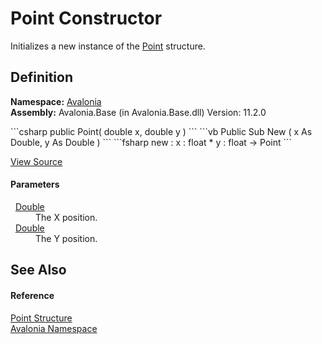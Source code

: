 # Point Constructor


Initializes a new instance of the <a href="T_Avalonia_Point">Point</a> structure.



## Definition
**Namespace:** <a href="N_Avalonia">Avalonia</a>  
**Assembly:** Avalonia.Base (in Avalonia.Base.dll) Version: 11.2.0

<Tabs groupId="api-code-preview">
<TabItem value="csharp" label="C#">
```csharp
public Point(
	double x,
	double y
)
```
</TabItem>
<TabItem value="vb" label="VB">
```vb
Public Sub New ( 
	x As Double,
	y As Double
)
```
</TabItem>
<TabItem value="fsharp" label="F#">
```fsharp
new : 
        x : float * 
        y : float -> Point
```
</TabItem>
</Tabs>



<a href="https://github.com/AvaloniaUI/Avalonia/tree/master/src/Avalonia.Base/Point.cs#L36" title="View the source code">View Source</a>



#### Parameters
<dl><dt>  <a href="https://learn.microsoft.com/dotnet/api/system.double" target="_blank" rel="noopener noreferrer">Double</a></dt><dd>The X position.</dd><dt>  <a href="https://learn.microsoft.com/dotnet/api/system.double" target="_blank" rel="noopener noreferrer">Double</a></dt><dd>The Y position.</dd></dl>

## See Also


#### Reference
<a href="T_Avalonia_Point">Point Structure</a>  
<a href="N_Avalonia">Avalonia Namespace</a>  

